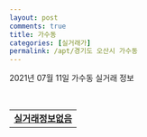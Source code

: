 ```yaml
---
layout: post
comments: true
title: 가수동
categories: [실거래가]
permalink: /apt/경기도 오산시 가수동
---
```


2021년 07월 11일 가수동 실거래 정보

<script type="text/javascript">
  google.charts.load('current', {'packages':['corechart']});
  google.charts.setOnLoadCallback(drawChart);

  function drawChart() {
    var data = google.visualization.arrayToDataTable([['거래일', '매매', '전월세', '전매'], ['20-07', 17, 9, 0], ['20-08', 9, 1, 0], ['20-09', 7, 6, 0], ['20-10', 14, 4, 0], ['20-11', 16, 6, 0], ['20-12', 20, 7, 0], ['21-01', 12, 4, 0], ['21-02', 10, 4, 0], ['21-03', 11, 6, 0], ['21-04', 18, 9, 0], ['21-05', 18, 6, 0], ['21-06', 2, 1, 0]]);

    var options = {
      title: '최근 1년간 유형별 거래량 추이',
      legend: { position: 'bottom' }
    };

    var chart = new google.visualization.LineChart(document.getElementById('columnchart_material'));
    chart.draw(data, (options));년간 
  }
</script>

<div id="columnchart_material" style="width: 95%; margin-left: -35px; display: block"></div>
<br>
<table>
  <tr>
    <td colspan="4" style="font-weight: bold;"><a href="https://search.naver.com/search.naver?query=가수동 실거래정보없음">실거래정보없음</a></td>
  </tr>
    
</table>
    